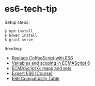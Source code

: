 # es6-tech-tip

Setup steps:

```
$ npm install
$ bower install
$ grunt serve
```

Reading:

* [Replace CoffeeScript with ES6](http://robots.thoughtbot.com/replace-coffeescript-with-es6)
* [Variables and scoping in ECMAScript 6](http://www.2ality.com/2015/02/es6-scoping.html)
* [ECMAScript 6: maps and sets](http://www.2ality.com/2015/01/es6-maps-sets.html)
* [Expert ES6 (Course)](http://tagtree.io/courses/expert-es6/)
* [ES6 Compatibility Table](http://kangax.github.io/compat-table/es6/)
